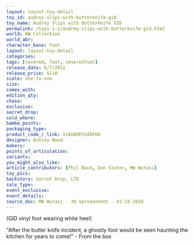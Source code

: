 ```yaml
---
layout: layout-toy-detail 
toy_id: audrey-slips-with-butterknife-gid
toy_name: Audrey Slips with Butterknife GID
permalink: /toys-1-1/audrey-slips-with-butterknife-gid.html
world: AW Collection
world_abr: 
character_base: Foot
layout: layout-toy-detail
categories: 
tags: [severed, foot, severedfoot]
release_date: 6/7/2012
release_price: $110 
scale: one-to-one
size: 
comes_with: 
edition_qty: 
chase: 
exclusive: 
secret_drop: 
sold_where: 
bamba_points: 
packaging_type: 
product_code_/_link: 11AUDREYGIDFOO
designer: Ashley Wood
makers: 
points_of_articulation: 
variants: 
you_might_also_like: 
article_contributors: [Phil Back, Don Slater, MW Wutasi]
toy_pics: 
backstory: Secret Drop, LTD
sale_type: 
event_exclusive: 
event_details: 
source_doc: MW Wutasi - 3A spreadsheet - 01-15-2019
---
```

(GID vinyl foot wearing white heel)

"After the butter knife incident, a ghostly foot would be seen haunting the kitchen for years to come!" - From the box